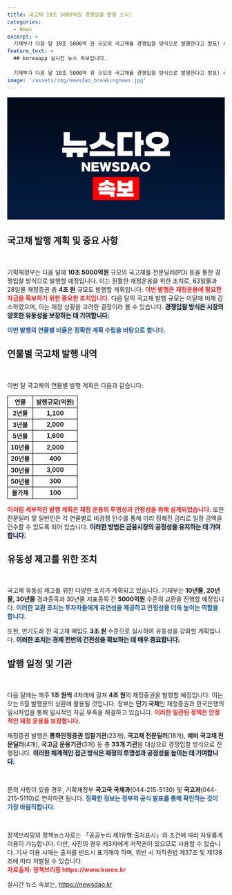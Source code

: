 ```yaml
---
title: 국고채 10조 5000억원 경쟁입찰 발행 소식!
categories:
  - News
excerpt: >
  기재부가 다음 달 10조 5000억 원 규모의 국고채를 경쟁입찰 방식으로 발행한다고 발표! 4조 원 규모의 재정증권도 민간 참여 아래 발행 예정으로, 재정 운영의 새로운 국면이 열릴 것으로 기대된다. 클릭해 더 알아보세요!
feature_text: >
  ## koreaapp 실시간 뉴스 속보입니다.

  기재부가 다음 달 10조 5000억 원 규모의 국고채를 경쟁입찰 방식으로 발행한다고 발표! 4조 원 규모의 재정증권도 민간 참여 아래 발행 예정으로, 재정 운영의 새로운 국면이 열릴 것으로 기대된다. 클릭해 더 알아보세요!
image: '/assets/img/newsdao_breakingnews.jpg'
---
```


<p><img src="/assets/img/newsdao_breakingnews.jpg" alt="koreaapp 속보" /></p>

<h2 data-ke-size="size26">국고채 발행 계획 및 중요 사항</h2>

<p data-ke-size="size16">&nbsp;</p>

<p>기획재정부는 다음 달에 <b>10조 5000억원</b> 규모의 국고채를 전문딜러(PD) 등을 통한 경쟁입찰 방식으로 발행할 예정입니다. 이는 원활한 재정운용을 위한 조치로, 63일물과 28일물 재정증권 총 <b>4조 원</b> 규모도 발행할 계획입니다. <b><span style="color: #ee2323;">이번 발행은 재정운용에 필요한 자금을 확보하기 위한 중요한 조치입니다.</span></b> 다음 달의 국고채 발행 규모는 이달에 비해 감소하였으며, 이는 재정 상황을 고려한 결정이라 볼 수 있습니다. <b><span style="background-color: #21538527;"> 경쟁입찰 방식은 시장의 양호한 유동성을 보장하는 데 기여합니다.</span></b></p>

<p><b><span style="color: #1a5490;">이번 발행의 연물별 비율은 정확한 계획 수립을 바탕으로 합니다.</span></b></p>

<h2 data-ke-size="size26">연물별 국고채 발행 내역</h2>

<p data-ke-size="size16">&nbsp;</p>

<p>이번 달 국고채의 연물별 발행 계획은 다음과 같습니다:</p>

<table style="width: 100%; border-collapse: collapse;">
    <tr>
        <th style="text-align: center; border: 1px solid #000;">연물</th>
        <th style="text-align: center; border: 1px solid #000;">발행규모(억원)</th>
    </tr>
    <tr>
        <td style="text-align: center; border: 1px solid #000;"><b>2년물</b></td>
        <td style="text-align: center; border: 1px solid #000;"><b>1,100</b></td>
    </tr>
    <tr>
        <td style="text-align: center; border: 1px solid #000;"><b>3년물</b></td>
        <td style="text-align: center; border: 1px solid #000;"><b>2,000</b></td>
    </tr>
    <tr>
        <td style="text-align: center; border: 1px solid #000;"><b>5년물</b></td>
        <td style="text-align: center; border: 1px solid #000;"><b>1,600</b></td>
    </tr>
    <tr>
        <td style="text-align: center; border: 1px solid #000;"><b>10년물</b></td>
        <td style="text-align: center; border: 1px solid #000;"><b>2,000</b></td>
    </tr>
    <tr>
        <td style="text-align: center; border: 1px solid #000;"><b>20년물</b></td>
        <td style="text-align: center; border: 1px solid #000;"><b>400</b></td>
    </tr>
    <tr>
        <td style="text-align: center; border: 1px solid #000;"><b>30년물</b></td>
        <td style="text-align: center; border: 1px solid #000;"><b>3,000</b></td>
    </tr>
    <tr>
        <td style="text-align: center; border: 1px solid #000;"><b>50년물</b></td>
        <td style="text-align: center; border: 1px solid #000;"><b>300</b></td>
    </tr>
    <tr>
        <td style="text-align: center; border: 1px solid #000;"><b>물가채</b></td>
        <td style="text-align: center; border: 1px solid #000;"><b>100</b></td>
    </tr>
</table>

<p><b><span style="color: #ee2323;">이처럼 세부적인 발행 계획은 재정 운용의 투명성과 안정성을 위해 설계되었습니다.</span></b> 또한 전문딜러 및 일반인은 각 연물별로 비경쟁 인수를 통해 미리 정해진 금리로 일정 금액을 인수할 수 있도록 되어 있습니다. <b><span style="background-color: #21538527;">이러한 방법은 금융시장의 공정성을 유지하는 데 기여합니다.</span></b></p>

<h2 data-ke-size="size26">유동성 제고를 위한 조치</h2>

<p data-ke-size="size16">&nbsp;</p>

<p>국고채 유동성 제고를 위한 다양한 조치가 계획되고 있습니다. 기재부는 <b>10년물, 20년물, 30년물</b> 경과종목과 30년물 지표종목 간 <b>5000억원</b> 수준의 교환을 진행할 예정입니다. <b><span style="color: #1a5490;">이러한 교환 조치는 투자자들에게 유연성을 제공하고 안정성을 더욱 높이는 역할을 합니다.</span></b> </p>

<p>또한, 만기도래 전 국고채 매입도 <b>3조 원</b> 수준으로 실시하여 유동성을 강화할 계획입니다. <b><span style="background-color: #21538527;">이러한 조치는 경제 전반의 건전성을 확보하는 데 매우 중요합니다.</span></b></p>

<h2 data-ke-size="size26">발행 일정 및 기관</h2>

<p data-ke-size="size16">&nbsp;</p>

<p>다음 달에는 매주 <b>1조 원씩</b> 4차례에 걸쳐 <b>4조 원</b>의 재정증권을 발행할 예정입니다. 이는 오는 6월 발행분의 상환에 활용될 것입니다. 정부는 <b>단기 국채</b>인 재정증권과 한국은행의 일시차입을 통해 일시적인 자금 부족을 해결하고 있습니다. <b><span style="color: #ee2323;">이러한 일관된 정책은 안정적인 재정 운용을 보장합니다.</span></b></p>

<p>재정증권 발행은 <b>통화안정증권 입찰기관</b>(23개), <b>국고채 전문딜러</b>(18개), <b>예비 국고채 전문딜러</b>(4개), <b>국고금 운용기관</b>(3개) 등 총 <b>33개 기관</b>을 대상으로 경쟁입찰 방식으로 진행됩니다. <b><span style="background-color: #21538527;">이러한 체계적인 접근 방식은 재정의 투명성과 공정성을 높이는 데 기여합니다.</span></b></p>

<p data-ke-size="size16">&nbsp;</p>

<p>문의 사항이 있을 경우, 기획재정부 <b>국고국 국채과</b>(044-215-5130) 및 <b>국고과</b>(044-215-5110)로 연락하면 됩니다. <b><span style="color: #1a5490;">정확한 정보는 정부의 공식 발표를 통해 확인하는 것이 가장 바람직합니다.</span></b></p>

<p data-ke-size="size16">&nbsp;</p>

<p>정책브리핑의 정책뉴스자료는 「공공누리 제1유형:출처표시」의 조건에 따라 자유롭게 이용이 가능합니다. 다만, 사진의 경우 제3자에게 저작권이 있으므로 사용할 수 없습니다. 기사 이용 시에는 출처를 반드시 표기해야 하며, 위반 시 저작권법 제37조 및 제138조에 따라 처벌될 수 있습니다. <br> <b><span style="color: #ee2323;"> 자료출처: 정책브리핑 https://www.korea.kr</span></b></p>
실시간 뉴스 속보는, <a href="https://newsdao.kr" rel="dofollow">https://newsdao.kr</a>


